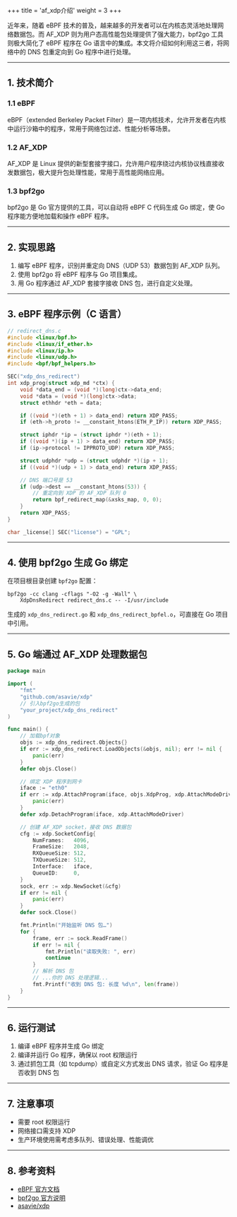 +++
title = 'af_xdp介绍'
weight = 3
+++

近年来，随着 eBPF 技术的普及，越来越多的开发者可以在内核态灵活地处理网络数据包。而 AF_XDP 则为用户态高性能包处理提供了强大能力，bpf2go 工具则极大简化了 eBPF 程序在 Go 语言中的集成。本文将介绍如何利用这三者，将网络中的 DNS 包重定向到 Go 程序中进行处理。

---

## 1. 技术简介

### 1.1 eBPF

eBPF（extended Berkeley Packet Filter）是一项内核技术，允许开发者在内核中运行沙箱中的程序，常用于网络包过滤、性能分析等场景。

### 1.2 AF_XDP

AF_XDP 是 Linux 提供的新型套接字接口，允许用户程序绕过内核协议栈直接收发数据包，极大提升包处理性能，常用于高性能网络应用。

### 1.3 bpf2go

bpf2go 是 Go 官方提供的工具，可以自动将 eBPF C 代码生成 Go 绑定，使 Go 程序能方便地加载和操作 eBPF 程序。

---

## 2. 实现思路

1. 编写 eBPF 程序，识别并重定向 DNS（UDP 53）数据包到 AF_XDP 队列。
2. 使用 bpf2go 将 eBPF 程序与 Go 项目集成。
3. 用 Go 程序通过 AF_XDP 套接字接收 DNS 包，进行自定义处理。

---

## 3. eBPF 程序示例（C 语言）

```c
// redirect_dns.c
#include <linux/bpf.h>
#include <linux/if_ether.h>
#include <linux/ip.h>
#include <linux/udp.h>
#include <bpf/bpf_helpers.h>

SEC("xdp_dns_redirect")
int xdp_prog(struct xdp_md *ctx) {
    void *data_end = (void *)(long)ctx->data_end;
    void *data = (void *)(long)ctx->data;
    struct ethhdr *eth = data;

    if ((void *)(eth + 1) > data_end) return XDP_PASS;
    if (eth->h_proto != __constant_htons(ETH_P_IP)) return XDP_PASS;

    struct iphdr *ip = (struct iphdr *)(eth + 1);
    if ((void *)(ip + 1) > data_end) return XDP_PASS;
    if (ip->protocol != IPPROTO_UDP) return XDP_PASS;

    struct udphdr *udp = (struct udphdr *)(ip + 1);
    if ((void *)(udp + 1) > data_end) return XDP_PASS;

    // DNS 端口号是 53
    if (udp->dest == __constant_htons(53)) {
        // 重定向到 XDP 的 AF_XDP 队列 0
        return bpf_redirect_map(&xsks_map, 0, 0);
    }
    return XDP_PASS;
}

char _license[] SEC("license") = "GPL";
```

---

## 4. 使用 bpf2go 生成 Go 绑定

在项目根目录创建 `bpf2go` 配置：

```shell
bpf2go -cc clang -cflags "-O2 -g -Wall" \
    XdpDnsRedirect redirect_dns.c -- -I/usr/include
```

生成的 `xdp_dns_redirect.go` 和 `xdp_dns_redirect_bpfel.o`，可直接在 Go 项目中引用。

---

## 5. Go 端通过 AF_XDP 处理数据包

```go
package main

import (
    "fmt"
    "github.com/asavie/xdp"
    // 引入bpf2go生成的包
    "your_project/xdp_dns_redirect"
)

func main() {
    // 加载bpf对象
    objs := xdp_dns_redirect.Objects{}
    if err := xdp_dns_redirect.LoadObjects(&objs, nil); err != nil {
        panic(err)
    }
    defer objs.Close()

    // 绑定 XDP 程序到网卡
    iface := "eth0"
    if err := xdp.AttachProgram(iface, objs.XdpProg, xdp.AttachModeDriver); err != nil {
        panic(err)
    }
    defer xdp.DetachProgram(iface, xdp.AttachModeDriver)

    // 创建 AF_XDP socket，接收 DNS 数据包
    cfg := xdp.SocketConfig{
        NumFrames:   4096,
        FrameSize:   2048,
        RXQueueSize: 512,
        TXQueueSize: 512,
        Interface:   iface,
        QueueID:     0,
    }
    sock, err := xdp.NewSocket(&cfg)
    if err != nil {
        panic(err)
    }
    defer sock.Close()

    fmt.Println("开始监听 DNS 包…")
    for {
        frame, err := sock.ReadFrame()
        if err != nil {
            fmt.Println("读取失败: ", err)
            continue
        }
        // 解析 DNS 包
        // ...你的 DNS 处理逻辑...
        fmt.Printf("收到 DNS 包: 长度 %d\n", len(frame))
    }
}
```

---

## 6. 运行测试

1. 编译 eBPF 程序并生成 Go 绑定
2. 编译并运行 Go 程序，确保以 root 权限运行
3. 通过抓包工具（如 tcpdump）或自定义方式发出 DNS 请求，验证 Go 程序是否收到 DNS 包

---

## 7. 注意事项

- 需要 root 权限运行
- 网络接口需支持 XDP
- 生产环境使用需考虑多队列、错误处理、性能调优

---

## 8. 参考资料

- [eBPF 官方文档](https://ebpf.io/)
- [bpf2go 官方说明](https://pkg.go.dev/github.com/cilium/ebpf/cmd/bpf2go)
- [asavie/xdp](https://github.com/asavie/xdp)
